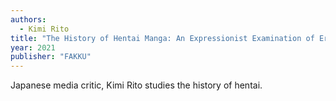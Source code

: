 ```yaml
---
authors:
  - Kimi Rito
title: "The History of Hentai Manga: An Expressionist Examination of EroManga"
year: 2021
publisher: "FAKKU"
---
```


Japanese media critic, Kimi Rito studies the history of hentai.

